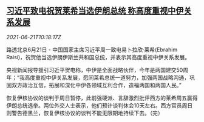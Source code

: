 <!--1624271462000-->
[习近平致电祝贺莱希当选伊朗总统 称高度重视中伊关系发展](https://cn.reuters.com/article/china-xi-iran-raisi-pol-0621-idCNKCS2DX0YS)
------

<div><i>2021-06-21T10:18:17Z</i></div><p>路透北京6月21日 - 中国国家主席习近平周一致电易卜拉欣·莱希(Ebrahim Raisi)，祝贺他当选伊朗伊斯兰共和国总统，并表示其高度重视中伊关系发展。</p><p>央视新闻报导援引习近平贺电称，中伊是全面战略伙伴，今年是两国建交50周年；“我高度重视中伊关系发展，愿同莱希总统一道努力，加强两国战略沟通，巩固双方政治互信，拓展和深化中伊各领域互利合作，造福两国和两国人民。”</p><p>恢复伊核协议的谈判于周日暂停，此前强硬派、言辞激烈批评西方的莱希周五赢得伊朗总统选举。两位外交人士表示，他们预计谈判休会10天左右。西方官员周日则警告德黑兰，恢复伊核协议的谈判不能无限期地持续下去。（完）</p>

